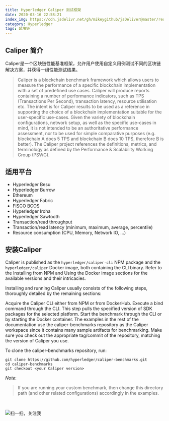 ```yaml
---
title: Hyperledger Caliper 测试框架
date: 2020-03-16 22:58:21
index_img: https://cdn.jsdelivr.net/gh/mikeygithub/jsDeliver@master/resource/img/caliper.png
category: Hyperledger
tags: 区块链
---
```

## Caliper 简介
Caliper是一个区块链性能基准框架，允许用户使用自定义用例测试不同的区块链解决方案，并获得一组性能测试结果。

>Caliper is a blockchain benchmark framework which allows users to measure the performance of a specific blockchain implementation with a set of predefined use cases. Caliper will produce reports containing a number of performance indicators, such as TPS (Transactions Per Second), transaction latency, resource utilisation etc. The intent is for Caliper results to be used as a reference in supporting the choice of a blockchain implementation suitable for the user-specific use-cases. Given the variety of blockchain configurations, network setup, as well as the specific use-cases in mind, it is not intended to be an authoritative performance assessment, nor to be used for simple comparative purposes (e.g. blockchain A does 5 TPS and blockchain B does 10 TPS, therefore B is better). The Caliper project references the definitions, metrics, and terminology as defined by the Performance & Scalability Working Group (PSWG).

## 适用平台

- Hyperledger Besu  
- Hyperledger Burrow
- Ethereum  
- Hyperledger Fabric
- FISCO BCOS
- Hyperledger Iroha
- Hyperledger Sawtooth
- Transaction/read throughput
- Transaction/read latency (minimum, maximum, average, percentile)
- Resource consumption (CPU, Memory, Network IO, …)

## 安装Caliper

Caliper is published as the `hyperledger/caliper-cli` NPM package and the `hyperledger/caliper`
 Docker image, both containing the CLI binary. Refer to the 
Installing from NPM
 and 
Using the Docker image
 sections for the available versions and their intricacies.

Installing and running Caliper usually consists of the following steps, thoroughly detailed by the remaining sections:

Acquire the Caliper CLI either from NPM or from DockerHub.
Execute a bind command through the CLI. This step pulls the specified version of SDK packages for the selected platform.
Start the benchmark through the CLI or by starting the Docker container.
The examples in the rest of the documentation use the 
caliper-benchmarks
 repository as the Caliper workspace since it contains many sample artifacts for benchmarking. Make sure you check out the appropriate tag/commit of the repository, matching the version of Caliper you use.

To clone the caliper-benchmarks repository, run:
```
git clone https://github.com/hyperledger/caliper-benchmarks.git
cd caliper-benchmarks
git checkout <your Caliper version>
```

*Note*: 
>If you are running your custom benchmark, then change this directory path (and other related configurations) accordingly in the examples.
<br/>


![扫一扫，关注我](https://cdn.jsdelivr.net/gh/mikeygithub/jsDeliver@master/resource/img/wechat.jpg)